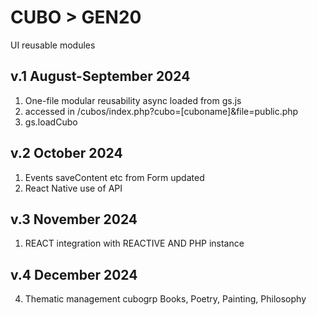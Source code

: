 # CUBO > GEN20
UI reusable modules

## v.1 August-September 2024
1) One-file modular reusability async loaded from gs.js 
2) accessed in /cubos/index.php?cubo=[cuboname]&file=public.php
3) gs.loadCubo

## v.2 October 2024
1) Events saveContent etc from Form updated 
2) React Native use of API 

## v.3 November 2024
1) REACT integration with REACTIVE AND PHP instance

## v.4 December 2024
4) Thematic management cubogrp Books, Poetry, Painting, Philosophy   